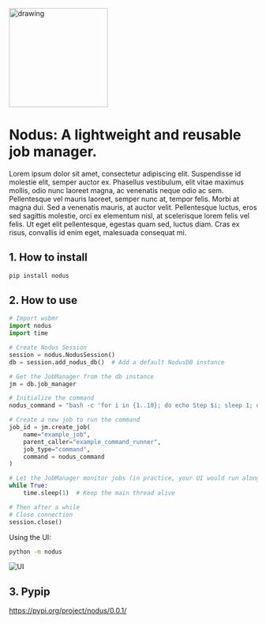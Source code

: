 <img src="imgs/logo.png" alt="drawing" style="width:200px;"/>

# Nodus: A lightweight and reusable job manager.

Lorem ipsum dolor sit amet, consectetur adipiscing elit. Suspendisse id molestie elit, semper auctor ex. Phasellus vestibulum, elit vitae maximus mollis, odio nunc laoreet magna, ac venenatis neque odio ac sem. Pellentesque vel mauris laoreet, semper nunc at, tempor felis. Morbi at magna dui. Sed a venenatis mauris, at auctor velit. Pellentesque luctus, eros sed sagittis molestie, orci ex elementum nisl, at scelerisque lorem felis vel felis. Ut eget elit pellentesque, egestas quam sed, luctus diam. Cras ex risus, convallis id enim eget, malesuada consequat mi.

## 1. How to install

```bash
pip install nodus
```

## 2. How to use 

```python
# Import wsbmr
import nodus
import time 

# Create Nodus Session
session = nodus.NodusSession()
db = session.add_nodus_db()  # Add a default NodusDB instance

# Get the JobManager from the db instance
jm = db.job_manager

# Initialize the command
nodus_command = "bash -c 'for i in {1..10}; do echo Step $i; sleep 1; done'"

# Create a new job to run the command
job_id = jm.create_job(
    name="example_job",
    parent_caller="example_command_runner",
    job_type="command",
    command = nodus_command
)

# Let the JobManager monitor jobs (in practice, your UI would run alongside this)
while True:
    time.sleep(1)  # Keep the main thread alive

# Then after a while
# Close connection
session.close()
```


Using the UI:

```bash
python -m nodus
```

![UI](imgs/ui.png)


## 3. Pypip

https://pypi.org/project/nodus/0.0.1/

<!--https://test.pypi.org/project/nodus/0.0.1/--> 